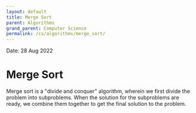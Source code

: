 ```yaml
---
layout: default
title: Merge Sort
parent: Algorithms
grand_parent: Computer Science
permalink: /cs/algorithms/merge_sort/
---
```

Date: 28 Aug 2022

# Merge Sort
Merge sort is a "divide and conquer" algorithm, wherein we first divide the problem into subproblems. When the solution for the subproblems are ready, we combine them together to get the final solution to the problem.